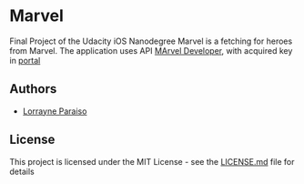 # Marvel

Final Project of the Udacity iOS Nanodegree
Marvel is a fetching for heroes from Marvel.
The application uses API [MArvel Developer](https://gateway.marvel.com), with acquired key in [portal](https://developer.marvel.com)

## Authors

* [Lorrayne Paraiso](https://github.com/paraisolorrayne)

## License

This project is licensed under the MIT License - see the [LICENSE.md](LICENSE.md) file for details
